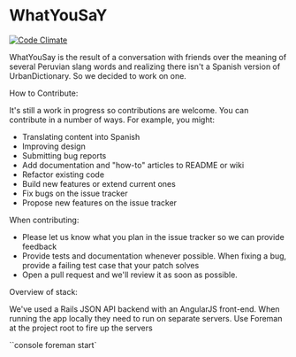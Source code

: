 WhatYouSaY
======

[![Code
Climate](https://codeclimate.com/github/freddyrangel/whatyousay.png)](https://codeclimate.com/github/freddyrangel/whatyousay)


WhatYouSay is the result of a conversation with friends over the meaning of
several Peruvian slang words and realizing there isn't a Spanish version of
UrbanDictionary. So we decided to work on one.

How to Contribute:

It's still a work in progress so contributions are welcome. You can contribute
in a number of ways. For example, you might:

* Translating content into Spanish
* Improving design
* Submitting bug reports
* Add documentation and "how-to" articles to README or wiki
* Refactor existing code
* Build new features or extend current ones
* Fix bugs on the issue tracker
* Propose new features on the issue tracker

When contributing:

* Please let us know what you plan in the issue tracker so we can provide
  feedback
* Provide tests and documentation whenever possible. When fixing a bug, provide
  a failing test case that your patch solves
* Open a pull request and we'll review it as soon as possible.

Overview of stack:

We've used a Rails JSON API backend with an AngularJS front-end. When running
the app locally they need to run on separate servers. Use Foreman at the project
root to fire up the servers

``console
foreman start`

